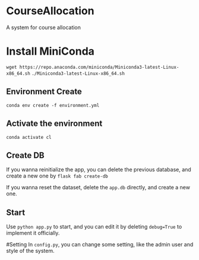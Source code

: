 # CourseAllocation
A system for course allocation

# Install MiniConda
`wget https://repo.anaconda.com/miniconda/Miniconda3-latest-Linux-x86_64.sh`
`./Miniconda3-latest-Linux-x86_64.sh`

## Environment Create
`conda env create -f environment.yml`

## Activate the environment
`conda activate cl`

## Create DB
If you wanna reinitialize the app, you can delete the previous database, and create a new one by `flask fab create-db`

If you wanna reset the dataset, delete the `app.db` directly, and create a new one.

## Start
Use `python app.py` to start, and you can edit it by deleting `debug=True` to implement it officially.

#Setting
In `config.py`, you can change some setting, like the admin user and style of the system.
